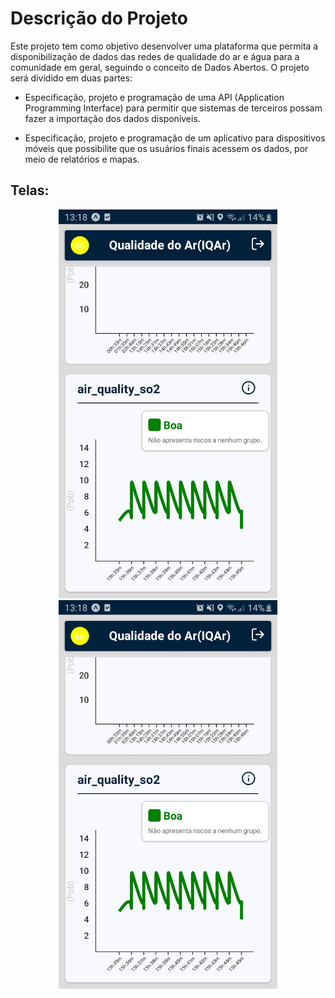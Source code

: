 # Descrição do Projeto

Este projeto tem como objetivo desenvolver uma plataforma que permita a disponibilização de dados das redes de qualidade do ar e água para a comunidade em geral, seguindo o conceito de Dados Abertos. O projeto será dividido em duas partes:

- Especificação, projeto e programação de uma API (Application Programming Interface) para permitir que sistemas de terceiros possam fazer a importação dos dados disponíveis.

- Especificação, projeto e programação de um aplicativo para dispositivos móveis que possibilite que os usuários finais acessem os dados, por meio de relatórios e mapas.


## Telas:
<p align="center">
  <img src="./assets/path/to/img%20(1).jpeg " width="350" title="hover text">
  <img src="./assets/path/to/img%20(1).jpeg " width="350" title="hover text">
</p>
